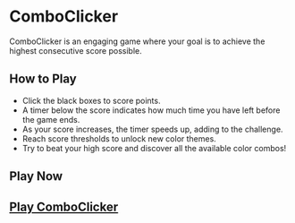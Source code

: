 # ComboClicker

ComboClicker is an engaging game where your goal is to achieve the highest consecutive score possible.

## How to Play
- Click the black boxes to score points.
- A timer below the score indicates how much time you have left before the game ends.
- As your score increases, the timer speeds up, adding to the challenge.
- Reach score thresholds to unlock new color themes.
- Try to beat your high score and discover all the available color combos!

## Play Now
## [Play ComboClicker](https://kvnok.github.io/ComboClicker/)
